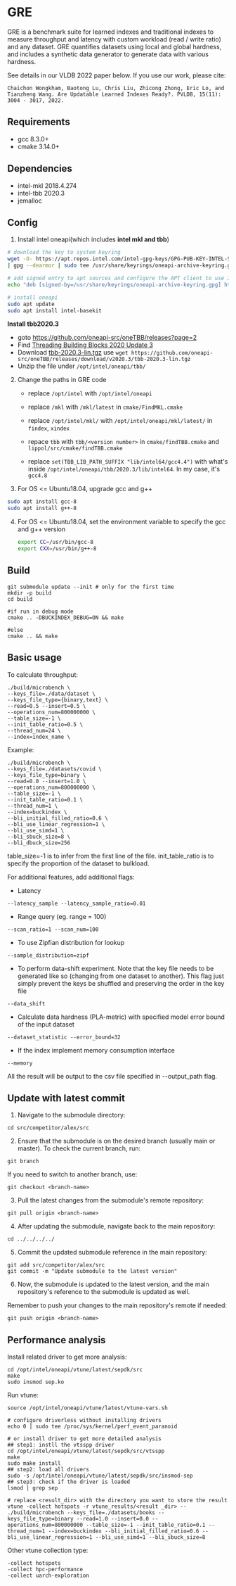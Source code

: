 # GRE
GRE is a benchmark suite for learned indexes and traditional indexes to measure throughput and latency with custom workload (read / write ratio) and any dataset. GRE quantifies datasets using local and global hardness, and includes a synthetic data generator to generate data with various hardness.

See details in our VLDB 2022 paper below. If you use our work, please cite:
```
Chaichon Wongkham, Baotong Lu, Chris Liu, Zhicong Zhong, Eric Lo, and Tianzheng Wang. Are Updatable Learned Indexes Ready?. PVLDB, 15(11): 3004 - 3017, 2022.
```

## Requirements
- gcc 8.3.0+
- cmake 3.14.0+

## Dependencies
- intel-mkl 2018.4.274
- intel-tbb 2020.3
- jemalloc

## Config
1. Install intel oneapi(which includes **intel mkl and tbb**)
```bash
# download the key to system keyring
wget -O- https://apt.repos.intel.com/intel-gpg-keys/GPG-PUB-KEY-INTEL-SW-PRODUCTS.PUB \
| gpg --dearmor | sudo tee /usr/share/keyrings/oneapi-archive-keyring.gpg > /dev/null

# add signed entry to apt sources and configure the APT client to use Intel repository:
echo "deb [signed-by=/usr/share/keyrings/oneapi-archive-keyring.gpg] https://apt.repos.intel.com/oneapi all main" | sudo tee /etc/apt/sources.list.d/oneAPI.list

# install oneapi
sudo apt update
sudo apt install intel-basekit
```

**Install tbb2020.3**

- goto https://github.com/oneapi-src/oneTBB/releases?page=2
- Find [Threading Building Blocks 2020 Update 3](https://github.com/oneapi-src/oneTBB/releases/tag/v2020.3)
- Download [tbb-2020.3-lin.tgz](https://github.com/oneapi-src/oneTBB/releases/download/v2020.3/tbb-2020.3-lin.tgz) use `wget https://github.com/oneapi-src/oneTBB/releases/download/v2020.3/tbb-2020.3-lin.tgz`
- Unzip the file under  `/opt/intel/oneapi/tbb/`

2. Change the paths in GRE code
   - replace `/opt/intel` with `/opt/intel/oneapi`

   - replace `/mkl` with `/mkl/latest` in `cmake/FindMKL.cmake`

   - replace `/opt/intel/mkl/` with `/opt/intel/oneapi/mkl/latest/` in `findex`, `xindex`

   - repace `tbb` with `tbb/<version number>` in `cmake/findTBB.cmake` and `lippol/src/cmake/findTBB.cmake`

   - replace `set(TBB_LIB_PATH_SUFFIX "lib/intel64/gcc4.4")` with what's inside `/opt/intel/oneapi/tbb/2020.3/lib/intel64`. In my case, it's `gcc4.8`

3. For OS <= Ubuntu18.04, upgrade gcc and g++

```bash
sudo apt install gcc-8
sudo apt install g++-8
```
4. For OS <= Ubuntu18.04, set the environment variable to specify the gcc and g++ version
   
   ```bash
   export CC=/usr/bin/gcc-8
   export CXX=/usr/bin/g++-8
   ```


## Build
```
git submodule update --init # only for the first time
mkdir -p build
cd build

#if run in debug mode
cmake .. -DBUCKINDEX_DEBUG=ON && make

#else
cmake .. && make
```

## Basic usage
To calculate throughput:
```
./build/microbench \
--keys_file=./data/dataset \
--keys_file_type={binary,text} \
--read=0.5 --insert=0.5 \
--operations_num=800000000 \
--table_size=-1 \
--init_table_ratio=0.5 \
--thread_num=24 \
--index=index_name \
```

Example:
```
./build/microbench \
--keys_file=./datasets/covid \
--keys_file_type=binary \
--read=0.0 --insert=1.0 \
--operations_num=800000000 \
--table_size=-1 \
--init_table_ratio=0.1 \
--thread_num=1 \
--index=buckindex \
--bli_initial_filled_ratio=0.6 \
--bli_use_linear_regression=1 \
--bli_use_simd=1 \
--bli_sbuck_size=8 \
--bli_dbuck_size=256
```

table_size=-1 is to infer from the first line of the file.
init_table_ratio is to specify the proportion of the dataset to bulkload.

For additional features, add additional flags:
- Latency
```
--latency_sample --latency_sample_ratio=0.01
```
- Range query (eg. range = 100)
```
--scan_ratio=1 --scan_num=100
```
- To use Zipfian distribution for lookup
```
--sample_distribution=zipf
```
- To perform data-shift experiment. Note that the key file needs to be generated like so (changing from one dataset to another). This flag just simply prevent the keys be shuffled and preserving the order in the key file
```
--data_shift
```
- Calculate data hardness (PLA-metric) with specified model error bound of the input dataset
```
--dataset_statistic --error_bound=32
```
- If the index implement memory consumption interface
```
--memory
```
All the result will be output to the csv file specified in --output_path flag.

## Update with latest commit

1. Navigate to the submodule directory:

```
cd src/competitor/alex/src
```

2. Ensure that the submodule is on the desired branch (usually main or master). To check the current branch, run:

```
git branch
```

If you need to switch to another branch, use:

```
git checkout <branch-name>
```

3. Pull the latest changes from the submodule's remote repository:

```
git pull origin <branch-name>
```

4. After updating the submodule, navigate back to the main repository:

```
cd ../../../../
```

5. Commit the updated submodule reference in the main repository:

```
git add src/competitor/alex/src
git commit -m "Update submodule to the latest version"
```

6. Now, the submodule is updated to the latest version, and the main repository's reference to the submodule is updated as well.

Remember to push your changes to the main repository's remote if needed:

```
git push origin <branch-name>
```


## Performance analysis
Install related driver to get more analysis:
```
cd /opt/intel/oneapi/vtune/latest/sepdk/src
make
sudo insmod sep.ko
```
Run vtune:
```
source /opt/intel/oneapi/vtune/latest/vtune-vars.sh

# configure driverless without installing drivers
echo 0 | sudo tee /proc/sys/kernel/perf_event_paranoid

# or install driver to get more detailed analysis
## step1: instll the vtsspp driver
cd /opt/intel/oneapi/vtune/latest/sepdk/src/vtsspp
make
sudo make install
## step2: load all drivers
sudo -s /opt/intel/oneapi/vtune/latest/sepdk/src/insmod-sep
## step3: check if the driver is loaded
lsmod | grep sep

# replace <result_dir> with the directory you want to store the result
vtune -collect hotspots -r vtune_results/<result _dir> -- ./build/microbench --keys_file=./datasets/books --keys_file_type=binary --read=1.0 --insert=0.0 --operations_num=800000000 --table_size=-1 --init_table_ratio=0.1 --thread_num=1 --index=buckindex --bli_initial_filled_ratio=0.6 --bli_use_linear_regression=1 --bli_use_simd=1 --bli_sbuck_size=8
```
Other vtune collection type:
```
-collect hotspots
-collect hрc-performance 
-collect uarch-exploration
```